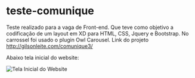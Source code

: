 # teste-comunique
Teste realizado para a vaga de Front-end. Que teve como objetivo a codificação de um layout em XD para HTML, CSS, Jquery e Bootstrap. No carrossel foi usado o plugin Owl Carousel. Link do projeto http://gilsonleite.com/comunique3/

Abaixo tela inicial do website:

![Tela Inicial do Website](http://www.gilsonleite.com/tela_inical_comunique.png "Tela Inicial do Website")

